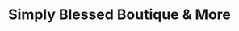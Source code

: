 ---
title: "Simply Blessed Boutique & More"
url: /hillsboro/simply-blessed-boutique-und-more/
shop: Kleidung
---